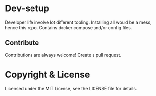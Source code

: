 # Dev-setup
Developer life involve lot different tooling. Installing all would be a mess, hence this repo. Contains docker compose and/or config files.
## Contribute
Contributions are always welcome! Create a pull request.
# Copyright & License
Licensed under the MIT License, see the LICENSE file for details.